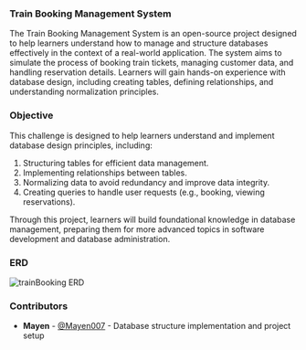 ### Train Booking Management System

The Train Booking Management System is an open-source project designed to help learners understand how to manage and structure databases effectively in the context of a real-world application. The system aims to simulate the process of booking train tickets, managing customer data, and handling reservation details. Learners will gain hands-on experience with database design, including creating tables, defining relationships, and understanding normalization principles.

### Objective

This challenge is designed to help learners understand and implement database design principles, including:

1. Structuring tables for efficient data management.
2. Implementing relationships between tables.
3. Normalizing data to avoid redundancy and improve data integrity.
4. Creating queries to handle user requests (e.g., booking, viewing reservations).

Through this project, learners will build foundational knowledge in database management, preparing them for more advanced topics in software development and database administration.

### ERD

![trainBooking ERD](https://github.com/user-attachments/assets/7afa9d4c-cbe8-468c-bf58-567a269143c5)

### Contributors

<!-- readme: contributors -start -->

- **Mayen** - [@Mayen007](https://github.com/Mayen007) - Database structure implementation and project setup
<!-- readme: contributors -end -->
